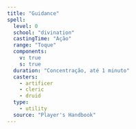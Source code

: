 ```yaml
---
title: "Guidance"
spell:
  level: 0
  school: "divination"
  castingTime: "Ação"
  range: "Toque"
  components:
    v: true
    s: true
  duration: "Concentração, até 1 minuto"
  casters:
    - artificer
    - cleric
    - druid
  type:
    - utility
  source: "Player's Handbook"
---
```

